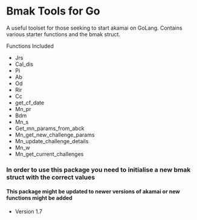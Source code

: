 <h1>Bmak Tools for Go</h1>

A useful toolset for those seeking to start akamai on GoLang. Contains various starter functions and the bmak struct. 

Functions Included
- Jrs
- Cal_dis
- Pi
- Ab
- Od
- Rir
- Cc
- get_cf_date
- Mn_pr
- Bdm
- Mn_s
- Get_mn_params_from_abck
- Mn_get_new_challenge_params
- Mn_update_challenge_details
- Mn_w
- Mn_get_current_challenges


<h3>In order to use this package you need to initialise a new bmak struct with the correct values</h3>
<h4>This package might be updated to newer versions of akamai or new functions might be added</h4>

- Version 1.7
